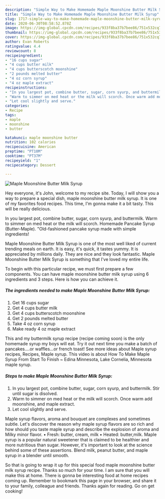 ```yaml
---
description: "Simple Way to Make Homemade Maple Moonshine Butter Milk Syrup"
title: "Simple Way to Make Homemade Maple Moonshine Butter Milk Syrup"
slug: 1717-simple-way-to-make-homemade-maple-moonshine-butter-milk-syrup
date: 2020-06-30T08:58:52.878Z
image: https://img-global.cpcdn.com/recipes/933f8ba37b7bee86/751x532cq70/maple-moonshine-butter-milk-syrup-recipe-main-photo.jpg
thumbnail: https://img-global.cpcdn.com/recipes/933f8ba37b7bee86/751x532cq70/maple-moonshine-butter-milk-syrup-recipe-main-photo.jpg
cover: https://img-global.cpcdn.com/recipes/933f8ba37b7bee86/751x532cq70/maple-moonshine-butter-milk-syrup-recipe-main-photo.jpg
author: Evan Roberts
ratingvalue: 4.4
reviewcount: 8
recipeingredient:
- "16 cups sugar"
- "4 cups butter milk"
- "4 cups butterscotch moonshine"
- "2 pounds melted butter"
- "4 oz corn syrup"
- "4 oz maple extract"
recipeinstructions:
- "In you largest pot, combine butter, sugar, corn syurp, and buttermilk. Stir until sugar is disolved."
- "Warm to simmer on med heat or the milk will scorch. Once warm add moonshine, and maple extract."
- "Let cool slightly and serve."
categories:
- Recipe
tags:
- maple
- moonshine
- butter

katakunci: maple moonshine butter 
nutrition: 102 calories
recipecuisine: American
preptime: "PT10M"
cooktime: "PT37M"
recipeyield: "1"
recipecategory: Dessert

---
```



![Maple Moonshine Butter Milk Syrup](https://img-global.cpcdn.com/recipes/933f8ba37b7bee86/751x532cq70/maple-moonshine-butter-milk-syrup-recipe-main-photo.jpg)

Hey everyone, it's John, welcome to my recipe site. Today, I will show you a way to prepare a special dish, maple moonshine butter milk syrup. It is one of my favorites food recipes. This time, I'm gonna make it a bit tasty. This will be really delicious.

In you largest pot, combine butter, sugar, corn syurp, and buttermilk. Warm to simmer on med heat or the milk will scorch. Homemade Pancake Syrup (Butter-Maple). &#34;Old-fashioned pancake syrup made with simple ingredients!

Maple Moonshine Butter Milk Syrup is one of the most well liked of current trending meals on earth. It is easy, it's quick, it tastes yummy. It is appreciated by millions daily. They are nice and they look fantastic. Maple Moonshine Butter Milk Syrup is something that I've loved my entire life.


To begin with this particular recipe, we must first prepare a few components. You can have maple moonshine butter milk syrup using 6 ingredients and 3 steps. Here is how you can achieve it.

<!--inarticleads1-->

##### The ingredients needed to make Maple Moonshine Butter Milk Syrup:

1. Get 16 cups sugar
1. Get 4 cups butter milk
1. Get 4 cups butterscotch moonshine
1. Get 2 pounds melted butter
1. Take 4 oz corn syrup
1. Make ready 4 oz maple extract


This and my buttermilk syrup recipe (recipe coming soon) is the only homemade syrup my boys will eat. Try it out next time you make a batch of pancakes….or waffles…or french toast! See more ideas about Maple syrup recipes, Recipes, Maple syrup. This video is about How To Make Maple Syrup From Start To Finish ~ Edina Minnesota, Lake Cornelia, Minnesota maple syrup. 

<!--inarticleads2-->

##### Steps to make Maple Moonshine Butter Milk Syrup:

1. In you largest pot, combine butter, sugar, corn syurp, and buttermilk. Stir until sugar is disolved.
1. Warm to simmer on med heat or the milk will scorch. Once warm add moonshine, and maple extract.
1. Let cool slightly and serve.


Maple syrup flavors, aroma and bouquet are complexes and sometimes subtle. Let&#39;s discover the reason why maple syrup flavors are so rich and how should you taste maple syrup and describe the explosion of aroma and Milky minor flavor. • Fresh: butter, cream, milk • Heated: butter,milk. Maple syrup is a popular natural sweetener that is claimed to be healthier and more nutritious than sugar. However, it&#39;s important to look at the science behind some of these assertions. Blend milk, peanut butter, and maple syrup in a blender until smooth. 

So that is going to wrap it up for this special food maple moonshine butter milk syrup recipe. Thanks so much for your time. I am sure that you will make this at home. There is gonna be interesting food at home recipes coming up. Remember to bookmark this page in your browser, and share it to your family, colleague and friends. Thanks again for reading. Go on get cooking!
